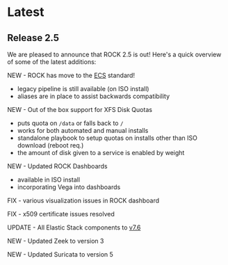 # Latest

## Release 2.5

We are pleased to announce that ROCK 2.5 is out! Here's a quick overview of
some of the latest additions:

NEW - ROCK has move to the [ECS](https://github.com/elastic/ecs) standard!  

  - legacy pipeline is still available (on ISO install)  
  - aliases are in place to assist backwards compatibility  

NEW - Out of the box support for XFS Disk Quotas  

  - puts quota on `/data` or falls back to `/`  
  - works for both automated and manual installs  
  - standalone playbook to setup quotas on installs other than ISO download (reboot req.)  
  - the amount of disk given to a service is enabled by weight  

NEW - Updated ROCK Dashboards  

  - available in ISO install  
  - incorporating Vega into dashboards  

FIX - various visualization issues in ROCK dashboard  

FIX - x509 certificate issues resolved  

UPDATE - All Elastic Stack components to [v7.6](https://www.elastic.co/blog/elasticsearch-7-6-0-released)  

NEW - Updated Zeek to version 3  

NEW - Updated Suricata to version 5  